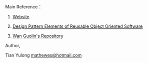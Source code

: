 Main Reference：

1. <a href="www.codeproject.com/Articles/455228/Design-Patterns-3-of-3-Behavioral-Design-Patterns">Website</a>

2. <a href="http://www.uml.org.cn/c++/pdf/DesignPatterns.pdf">Design Pattern Elements of Reusable Object Oriented Software</a>

3. <a href="https://github.com/wanguolin/design_pattern_C--">Wan Guolin's Repository</a>

Author,

Tian Yulong <mathewes@hotmail.com>

